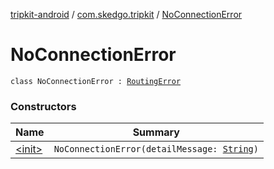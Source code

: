 [tripkit-android](../../index.md) / [com.skedgo.tripkit](../index.md) / [NoConnectionError](./index.md)

# NoConnectionError

`class NoConnectionError : `[`RoutingError`](../-routing-error.md)

### Constructors

| Name | Summary |
|---|---|
| [&lt;init&gt;](-init-.md) | `NoConnectionError(detailMessage: `[`String`](https://kotlinlang.org/api/latest/jvm/stdlib/kotlin/-string/index.html)`)` |
